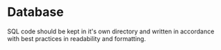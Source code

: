 # Database

SQL code should be kept in it's own directory and written in accordance with best practices in readability and formatting.
